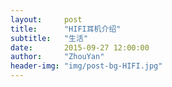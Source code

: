 ```yaml
---
layout:     post
title:      "HIFI耳机介绍"
subtitle:   "生活"
date:       2015-09-27 12:00:00
author:     "ZhouYan"
header-img: "img/post-bg-HIFI.jpg"
---
```

